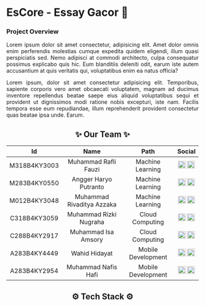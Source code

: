 <h1 align="left">EsCore - Essay Gacor 🙌</h1>


<h3>Project Overview</h3>

<p align="justify">Lorem ipsum dolor sit amet consectetur, adipisicing elit. Amet dolor omnis enim perferendis molestias cumque expedita quidem eligendi, illum quasi perspiciatis sed. Nemo adipisci at commodi architecto, culpa consequatur possimus explicabo quis hic. Eum blanditiis deleniti odit, earum iste autem accusantium at quis veritatis qui, voluptatibus enim ea natus officia?</p>

<p align="justify">Lorem ipsum, dolor sit amet consectetur adipisicing elit. Temporibus, sapiente corporis vero amet obcaecati voluptatem, magnam ad ducimus inventore repellendus beatae saepe eius aliquid voluptatibus sequi et provident ut dignissimos modi ratione nobis excepturi, iste nam. Facilis tempora esse eum repudiandae, illum reprehenderit provident consectetur quas beatae ipsa unde. Earum.</p>

<h2 align="center">✨ Our Team ✨</h2>

<div align="center">

|      Id     	|           Name           	|          Path          	|                Social                         |
|:-----------:	|:------------------------:	|:----------------------: |:--------------------------------------------:	|
| M318B4KY3003 	|    Muhammad Rafli Fauzi   	|  Machine Learning  		| [<img src="https://cdn.jsdelivr.net/gh/devicons/devicon@latest/icons/github/github-original.svg" width="20" height="20"/>](https://github.com/MuhammadRafliFauzi2) [<img src="https://cdn.jsdelivr.net/gh/devicons/devicon/icons/linkedin/linkedin-original.svg" width="20" height="20"/>](https://www.linkedin.com/in/muhammad-rafli-fauzi-720bb9285/) |
| M283B4KY0550 	|    Angger Haryo Putranto    |  Machine Learning  	 	| [<img src="https://cdn.jsdelivr.net/gh/devicons/devicon@latest/icons/github/github-original.svg" width="20" height="20"/>](https://github.com/anggerharyo) [<img src="https://cdn.jsdelivr.net/gh/devicons/devicon/icons/linkedin/linkedin-original.svg" width="20" height="20"/>](https://www.linkedin.com/in/anggerharyo/) |
| M012B4KY3048 	|  Muhammad Rivaditya Azzaka  |  Machine Learning  	 	| [<img src="https://cdn.jsdelivr.net/gh/devicons/devicon@latest/icons/github/github-original.svg" width="20" height="20"/>](https://github.com/xernom12) [<img src="https://cdn.jsdelivr.net/gh/devicons/devicon/icons/linkedin/linkedin-original.svg" width="20" height="20"/>](https://www.linkedin.com/in/aditazzaka/) |
| C318B4KY3059	|   Muhammad Rizki Nugraha    |   Cloud Computing  	 	|     [<img src="https://cdn.jsdelivr.net/gh/devicons/devicon@latest/icons/github/github-original.svg" width="20" height="20"/>](https://github.com/rizkingrh) [<img src="https://cdn.jsdelivr.net/gh/devicons/devicon/icons/linkedin/linkedin-original.svg" width="20" height="20"/>](https://linkedin.com/in/rizkingrh)    |
| C288B4KY2917	|     Muhammad Isa Amsory 	  |   Cloud Computing  	 	|   [<img src="https://cdn.jsdelivr.net/gh/devicons/devicon@latest/icons/github/github-original.svg" width="20" height="20"/>](https://github.com/1saory) [<img src="https://cdn.jsdelivr.net/gh/devicons/devicon/icons/linkedin/linkedin-original.svg" width="20" height="20"/>](https://www.linkedin.com/in/isa-amsory-812847269/) 	      |
| A283B4KY4449	|       Wahid Hidayat         | Mobile Development 	 	|   [<img src="https://cdn.jsdelivr.net/gh/devicons/devicon@latest/icons/github/github-original.svg" width="20" height="20"/>](https://github.com/whdhdyt21) [<img src="https://cdn.jsdelivr.net/gh/devicons/devicon/icons/linkedin/linkedin-original.svg" width="20" height="20"/>](https://www.linkedin.com/in/wahid-hidayat/) |
| A283B4KY2954	|     Muhammad Nafis Hafi     | Mobile Development 	 	| [<img src="https://cdn.jsdelivr.net/gh/devicons/devicon@latest/icons/github/github-original.svg" width="20" height="20"/>](https://github.com/nafishafi) [<img src="https://cdn.jsdelivr.net/gh/devicons/devicon/icons/linkedin/linkedin-original.svg" width="20" height="20"/>](https://www.linkedin.com/in/muhammad-nafis-hafi-8067a9267/) |

</div>

<h2 align="center">⚙️ Tech Stack ⚙️</h2>

